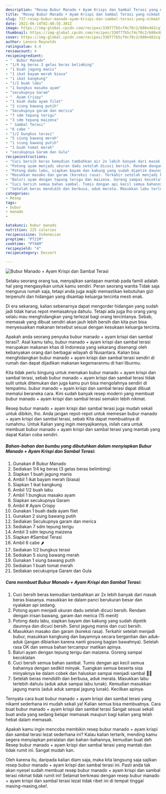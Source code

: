 ```yaml
---
description: "Resep Bubur Manado + Ayam Krispi dan Sambal Terasi yang nikmat Untuk Jualan"
title: "Resep Bubur Manado + Ayam Krispi dan Sambal Terasi yang nikmat Untuk Jualan"
slug: 737-resep-bubur-manado-ayam-krispi-dan-sambal-terasi-yang-nikmat-untuk-jualan
date: 2021-06-14T02:48:55.301Z
image: https://img-global.cpcdn.com/recipes/330777b5cf4c70c2/680x482cq70/bubur-manado-ayam-krispi-dan-sambal-terasi-foto-resep-utama.jpg
thumbnail: https://img-global.cpcdn.com/recipes/330777b5cf4c70c2/680x482cq70/bubur-manado-ayam-krispi-dan-sambal-terasi-foto-resep-utama.jpg
cover: https://img-global.cpcdn.com/recipes/330777b5cf4c70c2/680x482cq70/bubur-manado-ayam-krispi-dan-sambal-terasi-foto-resep-utama.jpg
author: Lenora Reynolds
ratingvalue: 4.4
reviewcount: 4
recipeingredient:
- "  Bubur Manado"
- "1/4 kg beras 3 gelas beras belimbing"
- "1 buah jagung manis"
- "1 ikat bayam merah biasa"
- "1 ikat kangkung"
- "1/2 buah labu"
- "1 bungkus masako ayam"
- "secukupnya Garam"
- "  Ayam Crispy"
- "1 buah dada ayam filet"
- "2 siung bawang putih"
- "Secukupnya garam dan merica"
- "7 sdm tepung terigu"
- "3 sdm tepung maizena"
- " Sambal Terasi"
- "6 cabe "
- "1/2 bungkus terasi"
- "5 siung bawang merah"
- "1 siung bawang putih"
- "1 buah tomat merah"
- "secukupnya Garam dan Gula"
recipeinstructions:
- "Cuci bersih beras kemudian tambahkan air 2x lebih banyak dari masak beras biasanya. masukkan ke dalam panci berukuran besar dan nyalakan api sedang."
- "Potong ayam menjadi ukuran dadu setelah dicuci bersih. Rendam dengan irisan bawang, garam dan merica (15 menit)"
- "Potong dadu labu, siapkan bayam dan kakung yang sudah dipetik daunnya dan dicuci bersih. Serut jagung manis dan cuci bersih."
- "Masukkan masako dan garam (koreksi rasa). Terkahir setelah menjadi bubur, masukkan kangkung dan bayamnya secara bergantian dan aduk-aduk (jangan dibiarkan karena nanti gosong bagian bawahnya). Setelah rasa OK dan semua bahan tercampur matikan apinya."
- "Baluri ayam dengan tepung terigu dan maizena. Goreng sampai kecoklatan"
- "Cuci bersih semua bahan sambal. Tumis dengan api kecil semua bahannya dengan sedikit minyak. Tuangkan semua beserta sisa minyaknya ke dalam cobek dan haluskan sampai menjadi sambal 👍🏻"
- "Setelah beras mendidih dan berbusa, aduk merata. Masukkan labu terlebih dahulu (aduk aduk sampai labu lunak). Kemudian masukkan jagung manis (aduk aduk sampai jagung lunak). Kecilkan apinya."
categories:
- Resep
tags:
- bubur
- manado
- 

katakunci: bubur manado  
nutrition: 225 calories
recipecuisine: Indonesian
preptime: "PT21M"
cooktime: "PT46M"
recipeyield: "4"
recipecategory: Dessert

---
```



![Bubur Manado + Ayam Krispi dan Sambal Terasi](https://img-global.cpcdn.com/recipes/330777b5cf4c70c2/680x482cq70/bubur-manado-ayam-krispi-dan-sambal-terasi-foto-resep-utama.jpg)

Selaku seorang orang tua, menyajikan santapan mantab pada famili adalah hal yang mengasyikan untuk kamu sendiri. Peran seorang  wanita Tidak saja mengurus rumah saja, tetapi anda juga wajib memastikan kebutuhan gizi terpenuhi dan hidangan yang disantap keluarga tercinta mesti enak.

Di era  sekarang, kalian sebenarnya dapat mengorder hidangan yang sudah jadi tidak harus repot memasaknya dahulu. Tetapi ada juga lho orang yang selalu mau menghidangkan yang terlezat bagi orang tercintanya. Sebab, memasak yang dibuat sendiri akan jauh lebih bersih dan kita pun bisa menyesuaikan makanan tersebut sesuai dengan kesukaan keluarga tercinta. 



Apakah anda seorang penyuka bubur manado + ayam krispi dan sambal terasi?. Asal kamu tahu, bubur manado + ayam krispi dan sambal terasi merupakan makanan khas di Indonesia yang sekarang disenangi oleh kebanyakan orang dari berbagai wilayah di Nusantara. Kalian bisa menghidangkan bubur manado + ayam krispi dan sambal terasi sendiri di rumah dan dapat dijadikan makanan kegemaranmu di hari liburmu.

Kita tidak perlu bingung untuk memakan bubur manado + ayam krispi dan sambal terasi, sebab bubur manado + ayam krispi dan sambal terasi tidak sulit untuk ditemukan dan juga kamu pun bisa mengolahnya sendiri di tempatmu. bubur manado + ayam krispi dan sambal terasi dapat dibuat memalui beraneka cara. Kini sudah banyak resep modern yang membuat bubur manado + ayam krispi dan sambal terasi semakin lebih nikmat.

Resep bubur manado + ayam krispi dan sambal terasi juga mudah sekali untuk dibikin, lho. Anda jangan repot-repot untuk memesan bubur manado + ayam krispi dan sambal terasi, sebab Kita dapat membuatnya di rumahmu. Untuk Kalian yang ingin menyajikannya, inilah cara untuk membuat bubur manado + ayam krispi dan sambal terasi yang mantab yang dapat Kalian coba sendiri.

<!--inarticleads1-->

##### Bahan-bahan dan bumbu yang dibutuhkan dalam menyiapkan Bubur Manado + Ayam Krispi dan Sambal Terasi:

1. Gunakan  # Bubur Manado
1. Sediakan 1/4 kg beras (3 gelas beras belimbing)
1. Siapkan 1 buah jagung manis
1. Ambil 1 ikat bayam merah (biasa)
1. Siapkan 1 ikat kangkung
1. Ambil 1/2 buah labu
1. Ambil 1 bungkus masako ayam
1. Siapkan secukupnya Garam
1. Ambil  # Ayam Crispy
1. Gunakan 1 buah dada ayam filet
1. Gunakan 2 siung bawang putih
1. Sediakan Secukupnya garam dan merica
1. Sediakan 7 sdm tepung terigu
1. Ambil 3 sdm tepung maizena
1. Siapkan  #Sambal Terasi
1. Ambil 6 cabe 🌶
1. Sediakan 1/2 bungkus terasi
1. Sediakan 5 siung bawang merah
1. Gunakan 1 siung bawang putih
1. Sediakan 1 buah tomat merah
1. Sediakan secukupnya Garam dan Gula




<!--inarticleads2-->

##### Cara membuat Bubur Manado + Ayam Krispi dan Sambal Terasi:

1. Cuci bersih beras kemudian tambahkan air 2x lebih banyak dari masak beras biasanya. masukkan ke dalam panci berukuran besar dan nyalakan api sedang.
1. Potong ayam menjadi ukuran dadu setelah dicuci bersih. Rendam dengan irisan bawang, garam dan merica (15 menit)
1. Potong dadu labu, siapkan bayam dan kakung yang sudah dipetik daunnya dan dicuci bersih. Serut jagung manis dan cuci bersih.
1. Masukkan masako dan garam (koreksi rasa). Terkahir setelah menjadi bubur, masukkan kangkung dan bayamnya secara bergantian dan aduk-aduk (jangan dibiarkan karena nanti gosong bagian bawahnya). Setelah rasa OK dan semua bahan tercampur matikan apinya.
1. Baluri ayam dengan tepung terigu dan maizena. Goreng sampai kecoklatan
1. Cuci bersih semua bahan sambal. Tumis dengan api kecil semua bahannya dengan sedikit minyak. Tuangkan semua beserta sisa minyaknya ke dalam cobek dan haluskan sampai menjadi sambal 👍🏻
1. Setelah beras mendidih dan berbusa, aduk merata. Masukkan labu terlebih dahulu (aduk aduk sampai labu lunak). Kemudian masukkan jagung manis (aduk aduk sampai jagung lunak). Kecilkan apinya.




Ternyata cara buat bubur manado + ayam krispi dan sambal terasi yang nikamt sederhana ini mudah sekali ya! Kalian semua bisa membuatnya. Cara buat bubur manado + ayam krispi dan sambal terasi Sangat sesuai sekali buat anda yang sedang belajar memasak maupun bagi kalian yang telah hebat dalam memasak.

Apakah kamu ingin mencoba membikin resep bubur manado + ayam krispi dan sambal terasi lezat sederhana ini? Kalau kalian tertarik, mending kamu segera menyiapkan peralatan dan bahan-bahannya, kemudian buat deh Resep bubur manado + ayam krispi dan sambal terasi yang mantab dan tidak rumit ini. Sangat mudah kan. 

Oleh karena itu, daripada kalian diam saja, maka kita langsung saja sajikan resep bubur manado + ayam krispi dan sambal terasi ini. Pasti anda tak akan nyesel sudah membuat resep bubur manado + ayam krispi dan sambal terasi nikmat tidak rumit ini! Selamat berkreasi dengan resep bubur manado + ayam krispi dan sambal terasi lezat tidak ribet ini di tempat tinggal masing-masing,oke!.

